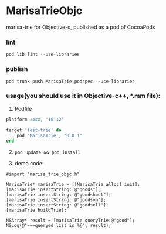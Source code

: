 # MarisaTrieObjc
marisa-trie for Objective-c, published as a pod of CocoaPods

### lint 
`pod lib lint --use-libraries`
### publish 
`pod trunk push MarisaTrie.podspec --use-libraries`

### usage(you should use it in Objective-c++, *.mm file):
1. Podfile
```rb
platform :osx, '10.12'

target 'test-trie' do
    pod 'MarisaTrie', "0.0.1"
end
```

2. `pod update && pod install`

2. demo code:
```objc
#import "marisa_trie_objc.h"

MarisaTrie* marisaTrie = [[MarisaTrie alloc] init];
[marisaTrie insertString: @"goods"];
[marisaTrie insertString: @"goodshoot"];
[marisaTrie insertString: @"goodson"];
[marisaTrie insertString: @"goodsell"];
[marisaTrie buildTrie];

NSArray* result = [marisaTrie queryTrie:@"good"];
NSLog(@"===queryed list is %@", result);
```